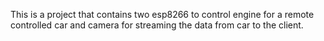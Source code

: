 This is a project that contains two esp8266 to control engine for a remote controlled car and camera for streaming the data from car to the client.

